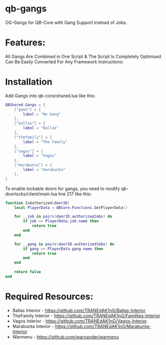 # qb-gangs
OG-Gangs for QB-Core with Gang Support instead of Jobs.

# Features:

All Gangs Are Combined in One Script & The Script Is Completely Optimised
Can Be Easily Converted For Any Framework
Instructions:

# Installation
Add Gangs into qb-core/shared.lua like this:
```lua
QBShared.Gangs = {
	["geen"] = {
		label = "No Gang"
	},
	["ballas"] = {
		label = "Ballas"
	},
	["thefamily"] = {
		label = "The Family"
	},
	["vagos"] = {
		label = "Vagos"
	},
	["marabunta"] = {
		label = "marabunta"
	},
}

```

To enable lockable doors for gangs, you need to modify qb-doorlocks/client/main.lua line 217 like this:
```lua
function IsAuthorized(doorID)
	local PlayerData = QBCore.Functions.GetPlayerData()

	for _,job in pairs(doorID.authorizedJobs) do
		if job == PlayerData.job.name then
			return true
		end
	end

	for _,gang in pairs(doorID.authorizedJobs) do
		if gang == PlayerData.gang.name then
			return true
		end
	end
	
	return false
end
```

# Required Resources:

- Ballas Interior - https://github.com/TRANEdAK1nG/Ballas-Interior
- TheFamily Interior - https://github.com/TRANEdAK1nG/Famillies-Interior
- Vagos Interior - https://github.com/TRANEdAK1nG/Vagos-Interior
- Marabunta Interior - https://github.com/TRANEdAK1nG/Marabunta-Interior
- Warmenu - https://github.com/warxander/warmenu